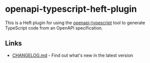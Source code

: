 # openapi-typescript-heft-plugin

This is a Heft plugin for using the [openapi-typescript](https://www.npmjs.com/package/openapi-typescript) tool to generate TypeScript code from an OpenAPI specification.

## Links

- [CHANGELOG.md](https://github.com/iclanton/openapi-heft-plugins/blob/main/openapi-typescript-heft-plugin/CHANGELOG.md) - Find
  out what's new in the latest version

